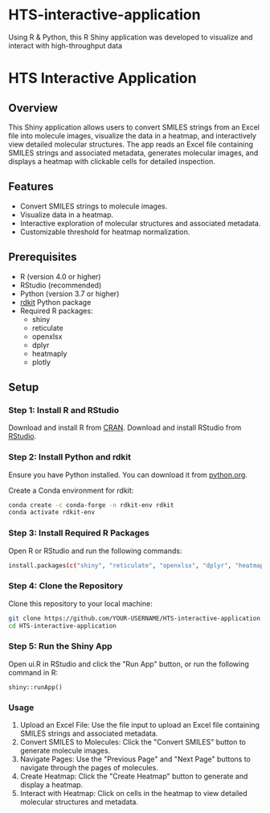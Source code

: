 # HTS-interactive-application
Using R &amp; Python, this R Shiny application was developed to visualize and interact with high-throughput data

# HTS Interactive Application

## Overview
This Shiny application allows users to convert SMILES strings from an Excel file into molecule images, visualize the data in a heatmap, and interactively view detailed molecular structures. The app reads an Excel file containing SMILES strings and associated metadata, generates molecular images, and displays a heatmap with clickable cells for detailed inspection.

## Features
- Convert SMILES strings to molecule images.
- Visualize data in a heatmap.
- Interactive exploration of molecular structures and associated metadata.
- Customizable threshold for heatmap normalization.

## Prerequisites
- R (version 4.0 or higher)
- RStudio (recommended)
- Python (version 3.7 or higher)
- [rdkit](https://www.rdkit.org/) Python package
- Required R packages:
  - shiny
  - reticulate
  - openxlsx
  - dplyr
  - heatmaply
  - plotly

## Setup

### Step 1: Install R and RStudio
Download and install R from [CRAN](https://cran.r-project.org/).
Download and install RStudio from [RStudio](https://rstudio.com/products/rstudio/download/).

### Step 2: Install Python and rdkit
Ensure you have Python installed. You can download it from [python.org](https://www.python.org/).

Create a Conda environment for rdkit:

```sh
conda create -c conda-forge -n rdkit-env rdkit
conda activate rdkit-env
```

### Step 3: Install Required R Packages
Open R or RStudio and run the following commands:

```sh
install.packages(c("shiny", "reticulate", "openxlsx", "dplyr", "heatmaply", "plotly"))
```
### Step 4: Clone the Repository
Clone this repository to your local machine:

```sh
git clone https://github.com/YOUR-USERNAME/HTS-interactive-application.git
cd HTS-interactive-application
```

### Step 5: Run the Shiny App
Open ui.R in RStudio and click the "Run App" button, or run the following command in R:

```
shiny::runApp()
```

### Usage
1. Upload an Excel File: Use the file input to upload an Excel file containing SMILES strings and associated metadata.
2. Convert SMILES to Molecules: Click the "Convert SMILES" button to generate molecule images.
3. Navigate Pages: Use the "Previous Page" and "Next Page" buttons to navigate through the pages of molecules.
4. Create Heatmap: Click the "Create Heatmap" button to generate and display a heatmap.
5. Interact with Heatmap: Click on cells in the heatmap to view detailed molecular structures and metadata.

